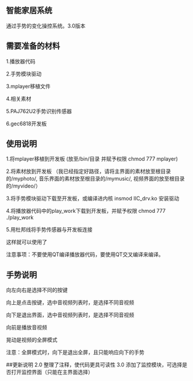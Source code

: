 ## 智能家居系统
通过手势的变化操控系统。3.0版本

## 需要准备的材料
1.播放器代码 

2.手势模块驱动  

3.mplayer移植文件 

4.相关素材  

5.PAJ762U2手势识别传感器 

6.gec6818开发板
## 使用说明
1.将mplayer移植到开发板 (放至/bin/目录 并赋予权限 chmod 777 mplayer)

2.将素材放到开发板 （我已经指定好路径，请将主界面的素材放至根目录的/myphoto/, 音乐界面的素材放至根目录的/mymusic/, 视频界面的放至根目录的/myvideo/）

3.将手势模块驱动下载至开发板，或编译进内核  insmod IIC_drv.ko 安装驱动

4.将播放器代码中的play_work下载到开发板，并赋予权限 chmod 777 ./play_work

5.用杜邦线将手势传感器与开发板连接

这样就可以使用了

注意事项：不要使用QT编译播放器代码，要使用QT交叉编译来编译。

## 手势说明
向左向右是选择不同的按键

向上是点击按键，选中音视频列表时，是选择不同音视频

向下是退出界面，选中音视频列表时，是选择不同音视频

向前是播放音视频 

晃动是视频的全屏模式

注意：全屏模式时，向下是退出全屏，且只能响应向下的手势

##更新说明
2.0 整理了注释，使代码更具可读性
3.0 添加了监控模块，可选择是否打开监控界面（只能在主界面选择）
